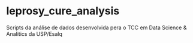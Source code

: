 # leprosy_cure_analysis
Scripts da análise de dados desenvolvida pera o TCC em Data Science &amp; Analitics da USP/Esalq
